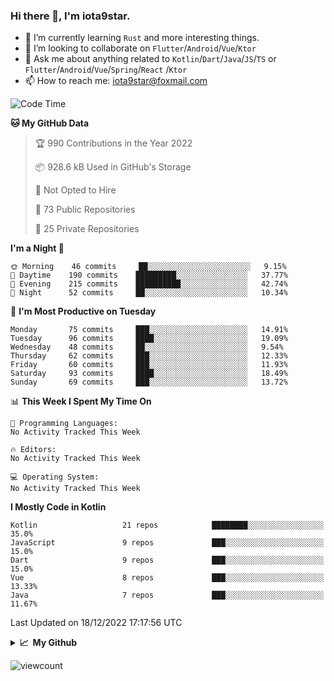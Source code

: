 ### Hi there 👋, I'm iota9star.

- 🌱 I’m currently learning `Rust` and more interesting things.
- 👯 I’m looking to collaborate on `Flutter`/`Android`/`Vue`/`Ktor`
- 💬 Ask me about anything related to `Kotlin`/`Dart`/`Java`/`JS`/`TS` or `Flutter`/`Android`/`Vue`/`Spring`/`React`
  /`Ktor`
- 📫 How to reach me: [iota9star@foxmail.com](iota9star@foxmail.com)



<!--START_SECTION:waka-->
![Code Time](http://img.shields.io/badge/Code%20Time-3%2C090%20hrs%2054%20mins-blue)

**🐱 My GitHub Data** 

> 🏆 990 Contributions in the Year 2022
 > 
> 📦 928.6 kB Used in GitHub's Storage 
 > 
> 🚫 Not Opted to Hire
 > 
> 📜 73 Public Repositories 
 > 
> 🔑 25 Private Repositories  
 > 
**I'm a Night 🦉** 

```text
🌞 Morning    46 commits     ██░░░░░░░░░░░░░░░░░░░░░░░   9.15% 
🌆 Daytime    190 commits    █████████░░░░░░░░░░░░░░░░   37.77% 
🌃 Evening    215 commits    ██████████░░░░░░░░░░░░░░░   42.74% 
🌙 Night      52 commits     ██░░░░░░░░░░░░░░░░░░░░░░░   10.34%

```
📅 **I'm Most Productive on Tuesday** 

```text
Monday       75 commits     ███░░░░░░░░░░░░░░░░░░░░░░   14.91% 
Tuesday      96 commits     ████░░░░░░░░░░░░░░░░░░░░░   19.09% 
Wednesday    48 commits     ██░░░░░░░░░░░░░░░░░░░░░░░   9.54% 
Thursday     62 commits     ███░░░░░░░░░░░░░░░░░░░░░░   12.33% 
Friday       60 commits     ███░░░░░░░░░░░░░░░░░░░░░░   11.93% 
Saturday     93 commits     ████░░░░░░░░░░░░░░░░░░░░░   18.49% 
Sunday       69 commits     ███░░░░░░░░░░░░░░░░░░░░░░   13.72%

```


📊 **This Week I Spent My Time On** 

```text
💬 Programming Languages: 
No Activity Tracked This Week

🔥 Editors: 
No Activity Tracked This Week

💻 Operating System: 
No Activity Tracked This Week

```

**I Mostly Code in Kotlin** 

```text
Kotlin                   21 repos            ████████░░░░░░░░░░░░░░░░░   35.0% 
JavaScript               9 repos             ███░░░░░░░░░░░░░░░░░░░░░░   15.0% 
Dart                     9 repos             ███░░░░░░░░░░░░░░░░░░░░░░   15.0% 
Vue                      8 repos             ███░░░░░░░░░░░░░░░░░░░░░░   13.33% 
Java                     7 repos             ███░░░░░░░░░░░░░░░░░░░░░░   11.67%

```



 Last Updated on 18/12/2022 17:17:56 UTC
<!--END_SECTION:waka-->

<details>
  <summary><b>📈&nbsp;&nbsp;My Github</b></summary>
  <br>
  <img src='https://github-profile-trophy.vercel.app/?username=iota9star'>
  <img src='https://bad-apple-github-readme.vercel.app/api?show_bg=1&username=iota9star&hide_title=true'>
  <img src='http://cr-skills-chart-widget.azurewebsites.net/api/api?username=iota9star'>
</details>


![viewcount](https://count.getloli.com/get/@iota9star?theme=rule34)

